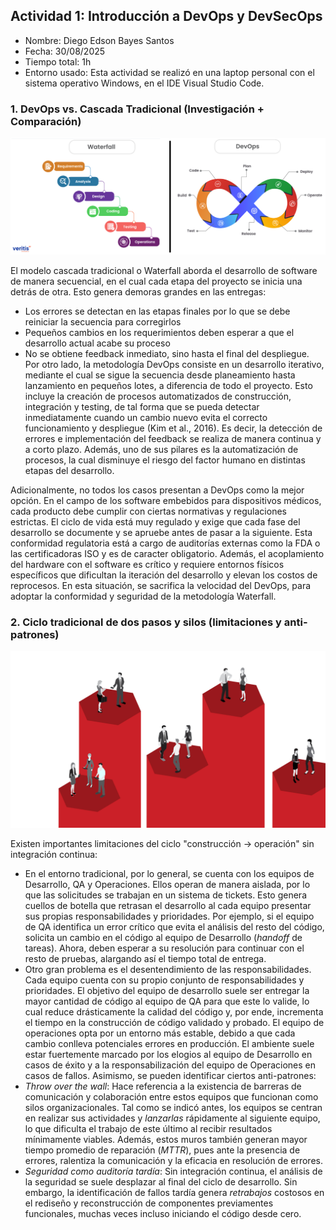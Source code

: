 ## Actividad 1: Introducción a DevOps y DevSecOps

-   Nombre: Diego Edson Bayes Santos
-   Fecha: 30/08/2025
-   Tiempo total: 1h
-   Entorno usado: Esta actividad se realizó en una laptop personal con el sistema operativo Windows, en el IDE Visual Studio Code.

### 1. DevOps vs. Cascada Tradicional (Investigación + Comparación)

![DevOps vs Cascada](./imagenes/devops-vs-cascada.png)

El modelo cascada tradicional o Waterfall aborda el desarrollo de software de manera secuencial, en el cual cada etapa del proyecto se inicia una detrás de otra. Esto genera demoras grandes en las entregas:

-   Los errores se detectan en las etapas finales por lo que se debe reiniciar la secuencia para corregirlos
-   Pequeños cambios en los requerimientos deben esperar a que el desarrollo actual acabe su proceso
-   No se obtiene feedback inmediato, sino hasta el final del despliegue.
    Por otro lado, la metodología DevOps consiste en un desarrollo iterativo, mediante el cual se sigue la secuencia desde planeamiento hasta lanzamiento en pequeños lotes, a diferencia de todo el proyecto. Esto incluye la creación de procesos automatizados de construcción, integración y testing, de tal forma que se pueda detectar inmediatamente cuando un cambio nuevo evita el correcto funcionamiento y despliegue (Kim et al., 2016). Es decir, la detección de errores e implementación del feedback se realiza de manera continua y a corto plazo. Además, uno de sus pilares es la automatización de procesos, la cual disminuye el riesgo del factor humano en distintas etapas del desarrollo.

Adicionalmente, no todos los casos presentan a DevOps como la mejor opción. En el campo de los software embebidos para dispositivos médicos, cada producto debe cumplir con ciertas normativas y regulaciones estrictas. El ciclo de vida está muy regulado y exige que cada fase del desarrollo se documente y se apruebe antes de pasar a la siguiente. Esta conformidad regulatoria está a cargo de auditorías externas como la FDA o las certificadoras ISO y es de caracter obligatorio. Además, el acoplamiento del hardware con el software es crítico y requiere entornos físicos específicos que dificultan la iteración del desarrollo y elevan los costos de reprocesos. En esta situación, se sacrifica la velocidad del DevOps, para adoptar la conformidad y seguridad de la metodología Waterfall.

### 2. Ciclo tradicional de dos pasos y silos (limitaciones y anti-patrones)

![Silos Organizacionales](./imagenes/silos-equipos.jpg)

Existen importantes limitaciones del ciclo "construcción -> operación" sin integración continua:

-   En el entorno tradicional, por lo general, se cuenta con los equipos de Desarrollo, QA y Operaciones. Ellos operan de manera aislada, por lo que las solicitudes se trabajan en un sistema de tickets. Esto genera cuellos de botella que retrasan el desarrollo al cada equipo presentar sus propias responsabilidades y prioridades. Por ejemplo, si el equipo de QA identifica un error crítico que evita el análisis del resto del código, solicita un cambio en el código al equipo de Desarrollo (_handoff_ de tareas). Ahora, deben esperar a su resolución para continuar con el resto de pruebas, alargando así el tiempo total de entrega.
-   Otro gran problema es el desentendimiento de las responsabilidades. Cada equipo cuenta con su propio conjunto de responsabilidades y prioridades. El objetivo del equipo de desarrollo suele ser entregar la mayor cantidad de código al equipo de QA para que este lo valide, lo cual reduce drásticamente la calidad del código y, por ende, incrementa el tiempo en la construcción de código validado y probado. El equipo de operaciones opta por un entorno más estable, debido a que cada cambio conlleva potenciales errores en producción. El ambiente suele estar fuertemente marcado por los elogios al equipo de Desarrollo en casos de éxito y a la responsabilización del equipo de Operaciones en casos de fallos.
    Asimismo, se pueden identificar ciertos anti-patrones:
-   _Throw over the wall_: Hace referencia a la existencia de barreras de comunicación y colaboración entre estos equipos que funcionan como silos organizacionales. Tal como se indicó antes, los equipos se centran en realizar sus actividades y _lanzarlas_ rápidamente al siguiente equipo, lo que dificulta el trabajo de este último al recibir resultados mínimamente viables. Además, estos muros también generan mayor tiempo promedio de reparación (_MTTR_), pues ante la presencia de errores, ralentiza la comunicación y la eficacia en resolución de errores.
-   _Seguridad como auditoría tardía_: Sin integración continua, el análisis de la seguridad se suele desplazar al final del ciclo de desarrollo. Sin embargo, la identificación de fallos tardía genera _retrabajos_ costosos en el rediseño y reconstrucción de componentes previamentes funcionales, muchas veces incluso iniciando el código desde cero.
